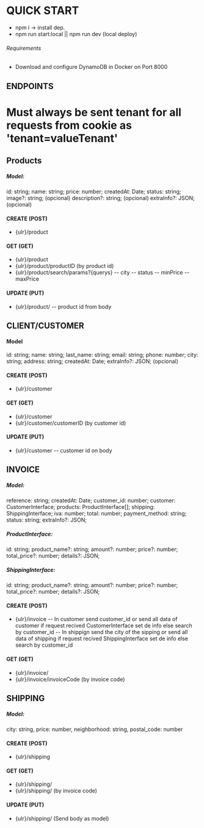# QUICK START
* npm i -> install dep.
* npm run start:local || npm run dev (local deploy)

###### Requirements
* Download and configure DynamoDB in Docker on Port 8000

## ENDPOINTS

# Must always be sent tenant for all requests from cookie as 'tenant=valueTenant'

## Products
##### Model:
  id: string;
  name: string;
  price: number;
  createdAt: Date;
  status: string;
  image?: string; (opcional)
  description?: string; (opcional)
  extraInfo?: JSON; (opcional)

#### CREATE (POST)
- {ulr}/product

#### GET (GET)
- {ulr}/product
- {ulr}/product/productID (by product id)
- {ulr}/product/search/params?{querys}
-- city
-- status
-- minPrice
-- maxPrice

#### UPDATE (PUT)
- {ulr}/product/
  -- product id from body

## CLIENT/CUSTOMER
#### Model
  id: string;
  name: string;
  last_name: string;
  email: string;
  phone: number;
  city: string;
  address: string;
  createdAt: Date;
  extraInfo?: JSON; (opcional)
  
 #### CREATE (POST)
- {ulr}/customer

#### GET (GET)
- {ulr}/customer
- {ulr}/customer/customerID (by customer id)

#### UPDATE (PUT)
- {ulr}/customer
 -- customer id on body

## INVOICE
##### Model:
  reference: string;
  createdAt: Date;
  customer_id: number;
  customer: CustomerInterface;
  products: ProductInterface[];
  shipping: ShippingInterface;
  iva: number;
  total: number;
  payment_method: string;
  status: string;
  extraInfo?: JSON;
  
 ##### ProductInterface:
  id: string;
  product_name?: string;
  amount?: number;
  price?: number;
  total_price?: number;
  details?: JSON;

 ##### ShippingInterface:
  id: string;
  product_name?: string;
  amount?: number;
  price?: number;
  total_price?: number;
  details?: JSON;
  
   #### CREATE (POST)
- {ulr}/invoice
 -- In customer send customer_id or send all data of customer if request recived CustomerInterface set de info else search by customer_id
 -- In shippign send the city of the sipping or send all data of shipping if request recived ShippingInterface set de info else search by customer_id

#### GET (GET)
- {ulr}/invoice/
- {ulr}/invoice/invoiceCode (by invoice code)

## SHIPPING
##### Model:
  city: string,
  price: number,
  neighborhood: string,
  postal_code: number

 #### CREATE (POST)
- {ulr}/shipping

#### GET (GET)
- {ulr}/shipping/
- {ulr}/shipping/ (by invoice code)

#### UPDATE (PUT)
- {ulr}/shipping/ (Send body as model)